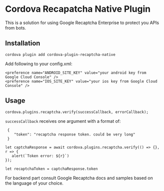 # Cordova Recapatcha Native Plugin
This is a solution for using Google Recaptcha Enterprise to protect you APIs from bots.

## Installation

```
cordova plugin add cordova-plugin-recaptcha-native
```

Add following to your config.xml:

```
<preference name="ANDROID_SITE_KEY" value="your android key from Google Cloud Console" />
<preference name="IOS_SITE_KEY" value="your ios key from Google Cloud Console" />
```

## Usage

```
cordova.plugins.recaptcha.verify(successCallback, errorCallback);
```

`successCallback` receives one argument with a format of: 
```
 {
    "token": "recaptcha response token. could be very long"
 }
```

```
let captchaResponse = await cordova.plugins.recaptcha.verify(() => {}, r => {
   alert(`Token error: ${r}`)
});

let recaptchaToken = captchaResponse.token
```

For backend part consult Google Recaptcha docs and samples based on the language of your choice.
